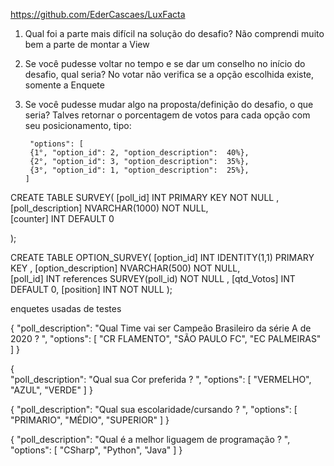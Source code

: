 
https://github.com/EderCascaes/LuxFacta


1. Qual foi a parte mais difícil na solução do desafio?
	Não comprendi muito bem a parte de montar a View

2. Se você pudesse voltar no tempo e se dar um conselho no início do desafio, qual
seria?
	No votar não verifica se a opção escolhida existe, somente a Enquete

3. Se você pudesse mudar algo na proposta/definição do desafio, o que seria?
	Talves retornar  o porcentagem de votos para cada opção com seu posicionamento,
	tipo:

		"options": [
		{1°, "option_id": 2, "option_description":  40%},
		{2°, "option_id": 3, "option_description":  35%},
		{3°, "option_id": 1, "option_description":  25%},
       ]




CREATE TABLE SURVEY(
	[poll_id] INT  PRIMARY KEY NOT NULL ,
	[poll_description]  NVARCHAR(1000) NOT NULL,    
	[counter] INT DEFAULT  0 
	  
);

CREATE TABLE OPTION_SURVEY(
	[option_id] INT   IDENTITY(1,1)  PRIMARY KEY ,
	[option_description]  NVARCHAR(500) NOT NULL,    
	[poll_id] INT   references SURVEY(poll_id) NOT NULL ,
	[qtd_Votos] INT  DEFAULT  0,
	[position] INT NOT NULL
);













enquetes usadas de testes


{
	 "poll_description": "Qual Time vai ser Campeão Brasileiro da série A de 2020 ? ",
	 "options": [
	 "CR FLAMENTO",
	 "SÃO PAULO FC",
	 "EC PALMEIRAS"
	 ]
}

{    
	 "poll_description": "Qual sua Cor preferida ? ",
	 "options": [
	 "VERMELHO",
	 "AZUL",
	 "VERDE"
	 ]
}


{
	 "poll_description": "Qual sua escolaridade/cursando ? ",
	 "options": [
	 "PRIMARIO",
	 "MÉDIO",
	 "SUPERIOR"
	 ]
}


{
	 "poll_description": "Qual é a melhor liguagem de programação ? ",
	 "options": [
	 "CSharp",
	 "Python",
	 "Java"
	 ]
}